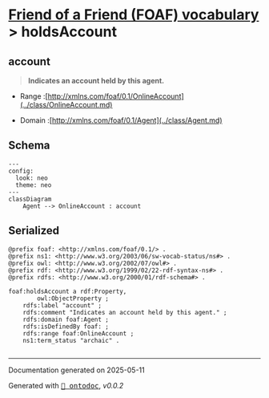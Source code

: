 # [Friend of a Friend (FOAF) vocabulary](../homepage.md) > holdsAccount

## account

> **Indicates an account held by this agent.**

- Range :[http://xmlns.com/foaf/0.1/OnlineAccount](../class/OnlineAccount.md)

- Domain :[http://xmlns.com/foaf/0.1/Agent](../class/Agent.md)

## Schema

```mermaid
---
config:
  look: neo
  theme: neo
---
classDiagram
    Agent --> OnlineAccount : account
```

## Serialized

```ttl
@prefix foaf: <http://xmlns.com/foaf/0.1/> .
@prefix ns1: <http://www.w3.org/2003/06/sw-vocab-status/ns#> .
@prefix owl: <http://www.w3.org/2002/07/owl#> .
@prefix rdf: <http://www.w3.org/1999/02/22-rdf-syntax-ns#> .
@prefix rdfs: <http://www.w3.org/2000/01/rdf-schema#> .

foaf:holdsAccount a rdf:Property,
        owl:ObjectProperty ;
    rdfs:label "account" ;
    rdfs:comment "Indicates an account held by this agent." ;
    rdfs:domain foaf:Agent ;
    rdfs:isDefinedBy foaf: ;
    rdfs:range foaf:OnlineAccount ;
    ns1:term_status "archaic" .


```

---

Documentation generated on 2025-05-11

Generated with <kbd>[📑 ontodoc](https://github.com/StephaneBranly/ontodoc)</kbd>, *v0.0.2*